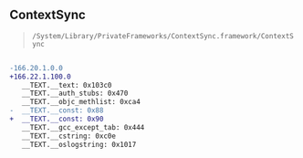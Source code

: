 ## ContextSync

> `/System/Library/PrivateFrameworks/ContextSync.framework/ContextSync`

```diff

-166.20.1.0.0
+166.22.1.100.0
   __TEXT.__text: 0x103c0
   __TEXT.__auth_stubs: 0x470
   __TEXT.__objc_methlist: 0xca4
-  __TEXT.__const: 0x88
+  __TEXT.__const: 0x90
   __TEXT.__gcc_except_tab: 0x444
   __TEXT.__cstring: 0xc0e
   __TEXT.__oslogstring: 0x1017

```
